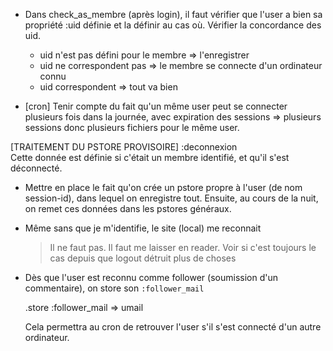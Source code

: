 * Dans check_as_membre (après login), il faut vérifier que l'user a bien sa propriété :uid définie et la définir au cas où.
  Vérifier la concordance des uid. 
    - uid n'est pas défini pour le membre => l'enregistrer
    - uid ne correspondent pas => le membre se connecte d'un ordinateur
      connu
    - uid correspondent => tout va bien

* [cron] Tenir compte du fait qu'un même user peut se connecter plusieurs
  fois dans la journée, avec expiration des sessions => plusieurs sessions
  donc plusieurs fichiers pour le même user.

[TRAITEMENT DU PSTORE PROVISOIRE]
  :deconnexion    
    Cette donnée est définie si c'était un membre identifié, et qu'il s'est déconnecté.

* Mettre en place le fait qu'on crée un pstore propre à l'user (de nom session-id), dans lequel on enregistre tout.
  Ensuite, au cours de la nuit, on remet ces données dans les pstores généraux.

* Même sans que je m'identifie, le site (local) me reconnait
  > Il ne faut pas. Il faut me laisser en reader.
  > Voir si c'est toujours le cas depuis que logout détruit plus de choses

* Dès que l'user est reconnu comme follower (soumission d'un commentaire), on store son `:follower_mail`

    <user>.store :follower_mail => umail
  
  Cela permettra au cron de retrouver l'user s'il s'est connecté d'un autre ordinateur.